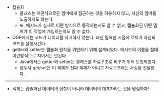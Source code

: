 - 캡슐화
    - 클래스는 어떤식으로든 멤버에게 접근하는 것을 허용하지 않고, 자신의 멤버를 노출하지도 않는다.
    - 또, 메서드가 실제로 어떤 방식으로 동작하는지도 알 수 없고, 캡슐화된 어떤 멤버가 이 작업에 개입하는지도 알 수 없다.
- OOP에서는 코드가 데이터를 지배하지 않는다. 대신 필요한 시점에 객체가 자신의 코드를 실행시킨다.
- getter와 setter는 캡슐화 원칙을 위반하기 위해 설계되었다. 메서드의 이름을 절대 이런방식으로 지어서는 안된다.
    - Java에서는 getter와 setter는 클래스를 자료구조로 바꾸기 위해 도입되었다.
    - 접두사 get/set은 이 객체가 진짜 객체가 아니고 자료구조라는 사실을 전달한다.
    

---

- 객체는 캡슐화된 데이터의 집합이 아니라 데이터의 대표자라는 것을 명심하자!
